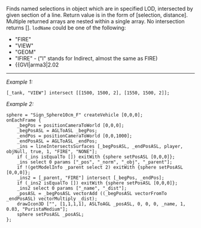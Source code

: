 Finds named selections in object which are in specified LOD, intersected by given section of a line. Return value is in the form of [selection, distance]. Multiple returned arrays are nested within a single array. No intersection returns []. `lodName` could be one of the following: 
* "FIRE"
* "VIEW"
* "GEOM"
* "IFIRE" - ("I" stands for Indirect, almost the same as FIRE)
* {{GVI|arma3|2.02


---
*Example 1:*
```sqf
[_tank, "VIEW"] intersect [[1500, 1500, 2], [1550, 1500, 2]];
```

*Example 2:*
```sqf
sphere = "Sign_Sphere10cm_F" createVehicle [0,0,0];
onEachFrame {
	_begPos = positionCameraToWorld [0,0,0];
	_begPosASL = AGLToASL _begPos;
	_endPos = positionCameraToWorld [0,0,1000];
	_endPosASL = AGLToASL _endPos;
	_ins = lineIntersectsSurfaces [_begPosASL, _endPosASL, player, objNull, true, 1, "FIRE", "NONE"];
	if (_ins isEqualTo []) exitWith {sphere setPosASL [0,0,0]};
	_ins select 0 params ["_pos", "_norm", "_obj", "_parent"];
	if !(getModelInfo _parent select 2) exitWith {sphere setPosASL [0,0,0]};
	_ins2 = [_parent, "FIRE"] intersect [_begPos, _endPos];
	if (_ins2 isEqualTo []) exitWith {sphere setPosASL [0,0,0]};
	_ins2 select 0 params ["_name", "_dist"];
	_posASL = _begPosASL vectorAdd ((_begPosASL vectorFromTo _endPosASL) vectorMultiply _dist);
	drawIcon3D ["", [1,1,1,1], ASLToAGL _posASL, 0, 0, 0, _name, 1, 0.03, "PuristaMedium"];
	sphere setPosASL _posASL;
};
```
